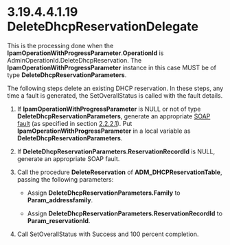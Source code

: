<html dir="LTR" xmlns:mshelp="http://msdn.microsoft.com/mshelp" xmlns:ddue="http://ddue.schemas.microsoft.com/authoring/2003/5" xmlns:xlink="http://www.w3.org/1999/xlink" xmlns:tool="http://www.microsoft.com/tooltip">
 <body>
 <div id="header">
 <h1 class="heading">3.19.4.4.1.19 DeleteDhcpReservationDelegate</h1>
 </div>
 <div id="mainSection">
 <div id="mainBody">
 <div id="allHistory" class="saveHistory"></div>
 <div id="sectionSection0" class="section" name="collapseableSection">
 

<p>This is the processing done when the <b>IpamOperationWithProgressParameter</b>.<b>OperationId</b>
is AdminOperationId.DeleteDhcpReservation. The <b>IpamOperationWithProgressParameter</b>
instance in this case MUST be of type <b>DeleteDhcpReservationParameters</b>. </p>

<p>The following steps delete an existing DHCP reservation. In
these steps, any time a fault is generated, the SetOverallStatus is called with
the fault details.</p>

<ol><li><p><span> </span>If <b>IpamOperationWithProgressParameter</b>
is NULL or not of type <b>DeleteDhcpReservationParameters</b>, generate an
appropriate <a href="21b4a631-8f28-420f-822f-c5f879d5046e.md#gt_ec8728a8-1a75-426f-8767-aa1932c7c19f">SOAP fault</a>
(as specified in section <a href="a90ad88d-2468-4ac1-bbb9-8f921d15bbc8.md">2.2.2.1</a>).
Put <b>IpamOperationWithProgressParameter</b> in a local variable as <b>DeleteDhcpReservationParameters</b>.</p>

</li><li><p><span> </span>If <b>DeleteDhcpReservationParameters</b>.<b>ReservationRecordId</b>
is NULL, generate an appropriate SOAP fault.</p>

</li><li><p><span> </span>Call the
procedure <b>DeleteReservation</b> of <b>ADM_DHCPReservationTable</b>, passing
the following parameters:</p>

<ul><li><p><span><span> </span></span>Assign
<b>DeleteDhcpReservationParameters.Family</b> to <b>Param_addressfamily</b>.</p>

</li><li><p><span><span> </span></span>Assign
<b>DeleteDhcpReservationParameters.ReservationRecordId</b> to <b>Param_reservationId</b>.</p>

</li></ul></li><li><p><span> </span>Call
SetOverallStatus with Success and 100 percent completion.</p>

</li></ol>
 </div>
 </div>
 </div>
 </body>
</html>